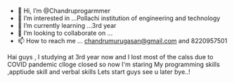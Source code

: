- 👋 Hi, I’m @Chandruprogarmmer
- 👀 I’m interested in ...Pollachi institution of engineering and technology
- 🌱 I’m currently learning ...3rd year 
- 💞️ I’m looking to collaborate on ...
- 📫 How to reach me ... chandrumurugasan@gmail.com and 8220957501

<!---
Chandruprogarmmer/Chandruprogarmmer is a ✨ special ✨ repository because its `README.md` (this file) appears on your GitHub profile.
You can click the Preview link to take a look at your changes.
--->
Hai guys , I studying at 3rd year now and I lost most of the calss due to COVID pandemic clloge closed so now I'm staring 
My programming skills ,apptiude skill and verbal skills
Lets start guys see u later bye..!
